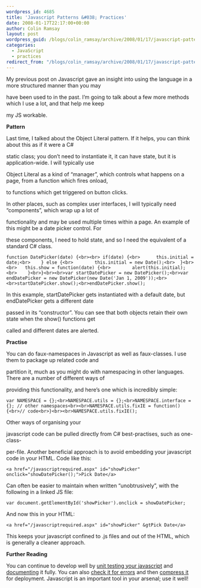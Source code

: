 ```yaml
---
wordpress_id: 4685
title: 'Javascript Patterns &#038; Practices'
date: 2008-01-17T22:17:00+00:00
author: Colin Ramsay
layout: post
wordpress_guid: /blogs/colin_ramsay/archive/2008/01/17/javascript-patterns-amp-practices.aspx
categories:
  - JavaScript
  - practices
redirect_from: "/blogs/colin_ramsay/archive/2008/01/17/javascript-patterns-amp-practices.aspx/"
---
```

My previous post on Javascript gave an insight into using the language in a more structured manner than you may 

have been used to in the past. I&#8217;m going to talk about a few more methods which I use a lot, and that help me keep 

my JS workable.

**Pattern**

Last time, I talked about the Object Literal pattern. If it helps, you can think about this as if it were a C# 

static class; you don&#8217;t need to instantiate it, it can have state, but it is application-wide. I will typically use 

Object Literal as a kind of &#8220;manager&#8221;, which controls what happens on a page, from a function which fires onload, 

to functions which get triggered on button clicks.&nbsp;

In other places, such as complex user interfaces, I will typically need &#8220;components&#8221;, which wrap up a lot of 

functionality and may be used multiple times within a page. An example of this might be a date picker control. For 

these components, I need to hold state, and so I need the equivalent of a standard C# class.

    function DatePicker(date) {<br><br>	if(date) {<br>		this.initial = date;<br>	} else {<br>		this.initial = new Date();<br>	}<br><br>	this.show = function(date) {<br>		alert(this.initial);<br>	}<br>}<br><br>var startDatePicker = new DatePicker();<br>var endDatePicker = new DatePicker(new Date('Jan 1, 2009'));<br><br>startDatePicker.show();<br>endDatePicker.show();

In this example, startDatePicker gets instantiated with a default date, but endDatePicker gets a different date 

passed in its &#8220;constructor&#8221;. You can see that both objects retain their own state when the show() functions get 

called and different dates are alerted.

**Practise**

You can do faux-namespaces in Javascript as well as faux-classes. I use them to package up related code and 

partition it, much as you might do with namespacing in other languages. There are a number of different ways of 

providing this functionality, and here&#8217;s one which is incredibly simple:

    var NAMESPACE = {};<br>NAMESPACE.utils = {};<br>NAMESPACE.interface = {}; // other namespaces<br><br>NAMESPACE.utils.fixIE = function() {<br>// code<br>}<br><br>NAMESPACE.utils.fixIE();

Other ways of organising your
  
javascript code can be pulled directly from C# best-practises, such as one-class-

per-file. Another beneficial approach is to avoid embedding your javascript code in your HTML. Code like this:

    <a href="/javascriptrequired.aspx" id="showPicker" onclick="showDatePicker();">Pick Date</a>

Can often be easier to maintain when written &#8220;unobtrusively&#8221;, with the following in a linked JS file:

    var document.getElementById('showPicker').onclick = showDatePicker;

And now this in your HTML:

    <a href="/javascriptrequired.aspx" id="showPicker" &gtPick Date</a>

This keeps your javascript confined to .js files and out of the HTML, which is generally a cleaner approach.

**Further Reading**

You can continue to develop well by [unit testing your javascript](http://www.jsunit.net/) and [documenting](http://jsdoc.sourceforge.net/) it fully. You can also [check it for errors](http://www.jslint.com/) and then [compress it](http://alex.dojotoolkit.org/shrinksafe/) for deployment. Javascript is an important tool in your arsenal; use it well!